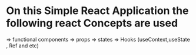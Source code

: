 # On this Simple React Application the following react Concepts are used

=> functional components
=> props
=> states
=> Hooks (useContext,useState , Ref and etc)
